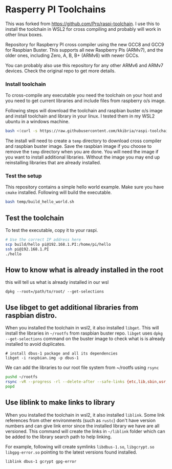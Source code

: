# Rasperry PI Toolchains

This was forked from <https://github.com/Pro/raspi-toolchain>. I use this to install the
toolchain in WSL2 for cross compiling and probably will work in other linux boxes.

Repository for Raspberry PI cross compiler using the new GCC8 and GCC9 for Raspbian Buster.
This supports all new Raspberry PIs (ARMv7), and the older ones, including Zero, A, B, B+ (ARMv6) with newer GCCs.

You can probably also use this repository for any other ARMv6 and ARMv7 devices. Check the original repo to get more details.

### Install toolchain
To cross-compile any executable you need the toolchain on your host and
you need to get current libraries and include files from raspberry o/s image.

Following steps will download the toolchain and raspbian buster o/s image and install toolchain and library in your linux. I tested them in my WSL2 ubuntu in a windows machine.

```bash
bash <(curl -s https://raw.githubusercontent.com/kkibria/raspi-toolchain/master/install.sh)
```

The install will need to create a `temp` directory to download cross compiler and raspbian
buster image. Save the raspbian image if you choose to remove the `temp` directory when
you are done. You will need the image if you want to install additional libraries. Without
the image you may end up reinstalling libraries that are already installed. 

### Test the setup
This repository contains a simple hello world example.
Make sure you have ``cmake`` installed. Following will build the executable.
```bash
bash temp/build_hello_world.sh
```
## Test the toolchain

To test the executable, copy it to your raspi.

```bash
# Use the correct IP address here
scp build/hello pi@192.168.1.PI:/home/pi/hello
ssh pi@192.168.1.PI
./hello
```

## How to know what is already installed in the root
this will tell us what is already installed in our wsl 
```
dpkg --root=/path/to/root/ --get-selections
```

## Use **libget** to get additional libraries from raspbian distro.
When you installed the toolchain in wsl2, it also installed ``libget``. 
This will install the libraries in ``~/rootfs`` from raspbian buster repo. 
``libget`` uses `dpkg --get-selections` command on the buster image to check what is
is already installed to avoid duplicates.

```
# install dbus-1 package and all its dependencies 
libget -i raspbian.img -p dbus-1
```

We can add the libraries to our root file system from ~/rootfs using `rsync`
```bash
pushd ~/rootfs
rsync -vR --progress -rl --delete-after --safe-links {etc,lib,sbin,usr,var} $HOME/rpi/rootfs
popd
```

## Use **liblink** to make links to library

When you installed the toolchain in wsl2, it also installed ``liblink``. Some link references
from other environments (such as `rustc`) don't have version numbers and
can give link error since the installed library we have
are all versioned. This command will create the links in ``~/liblink`` folder which
can be added to the library search path to help linking. 

For example, following will create symlinks `libdbus-1.so`, `libgcrypt.so` `libgpg-error.so`
pointing to the latest versions found installed.

```bash
liblink dbus-1 gcrypt gpg-error
```
